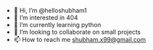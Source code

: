 - 👋 Hi, I’m @helloshubham1
- 👀 I’m interested in 404
- 🌱 I’m currently learning python
- 💞️ I’m looking to collaborate on small projects
- 📫 How to reach me shubham.x99@gmail.com

<!---
helloshubham1/helloshubham1 is a ✨ special ✨ repository because its `README.md` (this file) appears on your GitHub profile.
You can click the Preview link to take a look at your changes.
--->
